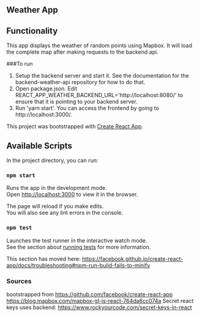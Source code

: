 ## Weather App

## Functionality

This app displays the weather of random points using Mapbox.  It will load the complete map after making requests to the backend api.

###To run
1. Setup the backend server and start it.  See the documentation for the backend-weather-api repository for how to do that.
2. Open package.json.  Edit REACT_APP_WEATHER_BACKEND_URL='http://localhost:8080/' to ensure that it is pointing to your backend server.
3. Run 'yarn start'.  You can access the frontend by going to http://localhost:3000/.


This project was bootstrapped with [Create React App](https://github.com/facebook/create-react-app).

## Available Scripts

In the project directory, you can run:

### `npm start`

Runs the app in the development mode.<br>
Open [http://localhost:3000](http://localhost:3000) to view it in the browser.

The page will reload if you make edits.<br>
You will also see any lint errors in the console.

### `npm test`

Launches the test runner in the interactive watch mode.<br>
See the section about [running tests](https://facebook.github.io/create-react-app/docs/running-tests) for more information.

This section has moved here: https://facebook.github.io/create-react-app/docs/troubleshooting#npm-run-build-fails-to-minify



### Sources
bootstrapped from https://github.com/facebook/create-react-app
https://blog.mapbox.com/mapbox-gl-js-react-764da6cc074a
Secret react keys uses backend:
https://www.rockyourcode.com/secret-keys-in-react
